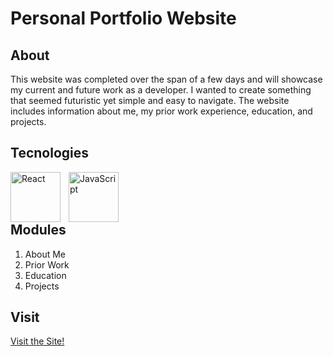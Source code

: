 # Personal Portfolio Website

## About
This website was completed over the span of a few days and will showcase my current and future work as a developer. I wanted to create something that seemed futuristic yet simple and easy to navigate. The website includes information about me, my prior work experience, education, and projects.

## Tecnologies 
<img align="left" alt="React" width="80px" style="padding-right:10px;" src="https://cdn.jsdelivr.net/gh/devicons/devicon@latest/icons/react/react-original.svg" />
<img align="left" alt="JavaScript" width="80px" style="padding-right:10px;" src="https://cdn.jsdelivr.net/gh/devicons/devicon@latest/icons/javascript/javascript-original.svg"/>

<br><br><br>

## Modules
1. About Me
2. Prior Work
3. Education
4. Projects

## Visit
[Visit the Site!](https://www.owenreynolds.me/)

